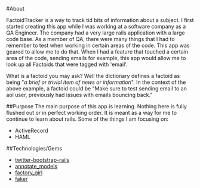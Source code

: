 #About

FactoidTracker is a way to track tid bits of information about a subject. I first started creating this app while I was working at a software company as a QA Engineer. The company had a very large rails application with a large code base. As a member of QA, there were many things that I had to remember to test when working in certain areas of the code. This app was geared to allow me to do that. When I had a feature that touched a certain area of the code, sending emails for example, this app would allow me to look up all Factoids that were tagged with 'email'. 

What is a factoid you may ask? Well the dictionary defines a factoid as being "*a brief or trivial item of news or information*". In the context of the above example, a factoid could be "Make sure to test sending email to an aol user, previously had issues with emails bouncing back." 

##Purpose
The main purpose of this app is learning. Nothing here is fully flushed out or in perfect working order. It is meant as a way for me to continue to learn about rails. Some of the things I am focusing on:

* ActiveRecord
* HAML

##Technologies/Gems 
* [twitter-bootstrap-rails](https://github.com/seyhunak/twitter-bootstrap-rails)
* [annotate_models](https://github.com/ctran/annotate_models)
* [factory_girl](https://github.com/thoughtbot/factory_girl)
* [faker](https://github.com/stympy/faker)
